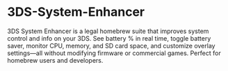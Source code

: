 # 3DS-System-Enhancer
3DS System Enhancer is a legal homebrew suite that improves system control and info on your 3DS. See battery % in real time, toggle battery saver, monitor CPU, memory, and SD card space, and customize overlay settings—all without modifying firmware or commercial games. Perfect for homebrew users and developers.
